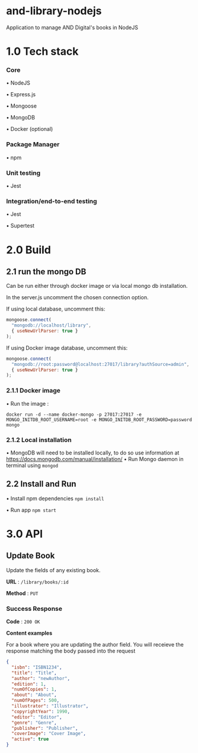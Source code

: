 # and-library-nodejs

Application to manage AND Digital's books in NodeJS

# 1.0 Tech stack

### Core

• NodeJS

• Express.js

• Mongoose

• MongoDB

• Docker (optional)

### Package Manager

• npm

### Unit testing

• Jest

### Integration/end-to-end testing

• Jest

• Supertest

# 2.0 Build

## 2.1 run the mongo DB

Can be run either through docker image or via local mongo db installation.

In the server.js uncomment the chosen connection option.

If using local database, uncomment this:

```js
mongoose.connect(
  "mongodb://localhost/library",
  { useNewUrlParser: true }
);
```

If using Docker image database, uncomment this:

```js
mongoose.connect(
  "mongodb://root:password@localhost:27017/library?authSource=admin",
  { useNewUrlParser: true }
);
```

### 2.1.1 Docker image

• Run the image :

```
docker run -d --name docker-mongo -p 27017:27017 -e MONGO_INITDB_ROOT_USERNAME=root -e MONGO_INITDB_ROOT_PASSWORD=password mongo
```

### 2.1.2 Local installation

• MongoDB will need to be installed locally, to do so use information at https://docs.mongodb.com/manual/installation/
• Run Mongo daemon in terminal using `mongod`

## 2.2 Install and Run

• Install npm dependencies
`npm install`

• Run app
`npm start`

# 3.0 API

## Update Book

Update the fields of any existing book.

**URL** : `/library/books/:id`

**Method** : `PUT`

### Success Response

**Code** : `200 OK`

**Content examples**

For a book where you are updating the author field. You will receieve the response matching the body passed into the request

```json
{
  "isbn": "ISBN1234",
  "title": "Title",
  "author": "newAuthor",
  "edition": 1,
  "numOfCopies": 1,
  "about": "About",
  "numOfPages": 500,
  "illustrator": "Illustrator",
  "copyrightYear": 1990,
  "editor": "Editor",
  "genre": "Genre",
  "publisher": "Publisher",
  "coverImage": "Cover Image",
  "active": true
}
```
